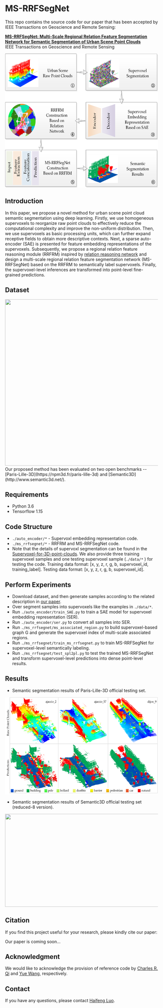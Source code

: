 # MS-RRFSegNet

This repo contains the source code for our paper that has been accepted by IEEE Transactions on Geoscience and Remote Sensing:

[**MS-RRFSegNet: Multi-Scale Regional Relation Feature Segmentation Network for Semantic Segmentation of Urban Scene Point Clouds**]()
<br>
IEEE Transactions on Geoscience and Remote Sensing
<br>

<div align=center><img src="./figs/overall_workflow.png" height="441" width="600"></div>

## Introduction
In this paper, we propose a novel method for urban scene point cloud semantic segmentation using deep learning. Firstly, we use homogeneous supervoxels to reorganize raw point clouds to effectively reduce the computational complexity and improve the non-uniform distribution. Then, we use supervoxels as basic processing units, which can further expand receptive fields to obtain more descriptive contexts. Next, a sparse auto-encoder (SAE) is presented for feature embedding representations of the supervoxels. Subsequently, we propose a regional relation feature reasoning module (RRFRM) inspired by [relation reasoning network](https://arxiv.org/abs/1706.01427) and design a multi-scale regional relation feature segmentation network (MS-RRFSegNet) based on the RRFRM to semantically label supervoxels. Finally, the supervoxel-level inferences are transformed into point-level fine-grained predictions.

## Dataset
<div align=center><img src="./figs/dataset.png" height="548" width="600"></div>
Our proposed method has been evaluated on two open benchmarks -- [Paris-Lille-3D](https://npm3d.fr/paris-lille-3d) and [Semantic3D](http://www.semantic3d.net/).

## Requirements
- Python 3.6
- Tensorflow 1.15

## Code Structure
* `./auto_encoder/*` - Supervoxl embedding representation code.
* `./ms_rrfsegnet/*` - RRFRM and MS-RRFSegNet code.
* Note that the details of supervoxl segmentation can be found in the [Supervoxel-for-3D-point-clouds](https://github.com/yblin/Supervoxel-for-3D-point-clouds).
We also provide three training supervoxel samples and one testing supervoxel sample (`./data/*` ) for testing the code. Training data format: [x, y, z, r, g, b, supervoxel_id, training_label]. Testing data format: [x, y, z, r, g, b, supervoxel_id].

## Perform Experiments
* Download dataset, and then generate samples according to the related description in [our paper]().
* Over segment samples into supervoxels like the examples in `./data/*`.
* Run `./auto_encoder/train_SAE.py` to train a SAE model for supervoxel embedding representation (SER). 
* Run `./auto_encoder/ser.py` to convert all samples into SER.
* Run `./ms_rrfsegnet/ms_associated_region.py` to build supervoxel-based graph G and generate the supervoxel index of multi-scale associated regions. 
* Run `./ms_rrfsegnet/train_ms_rrfsegnet.py` to train MS-RRFSegNet for supervoxel-level semantically labeling.
* Run `./ms_rrfsegnet/test_spl2pl.py` to test the trained MS-RRFSegNet and transform supervoxel-level predictions into dense point-level results.

## Results
* Semantic segmentation results of Paris-Lille-3D official testing set.
<div align=center><img src="./figs/PL3D.png" height="319" width="600"></div>


* Semantic segmentation results of Semantic3D official testing set (reduced-8 version).
<div align=center><img src="./figs/S3D.png" height="306" width="600"></div>


## Citation
If you find this project useful for your research, please kindly cite our paper:

Our paper is coming soon...

## Acknowledgment
We would like to acknowledge the provision of reference code by [Charles R. Qi](https://github.com/charlesq34/pointnet) and [Yue Wang](https://github.com/WangYueFt/dgcnn), respectively.



## Contact
If you have any questions, please contact [Haifeng Luo](h.feng.luo@outlook.com).
